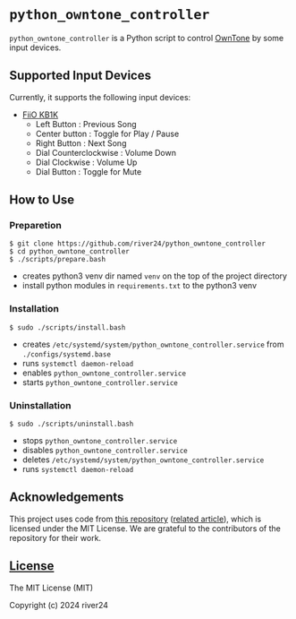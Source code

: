 # `python_owntone_controller`

`python_owntone_controller` is a Python script to control [OwnTone](https://owntone.github.io/owntone-server/) by some input devices.

## Supported Input Devices

Currently, it supports the following input devices:

- [FiiO KB1K](https://fiio.com/productinfo/950623.html)
    - Left Button : Previous Song
    - Center button : Toggle for Play / Pause
    - Right Button : Next Song
    - Dial Counterclockwise : Volume Down
    - Dial Clockwise : Volume Up
    - Dial Button : Toggle for Mute

## How to Use

### Preparetion

```
$ git clone https://github.com/river24/python_owntone_controller
$ cd python_owntone_controller
$ ./scripts/prepare.bash
```

- creates python3 venv dir named `venv` on the top of the project directory
- install python modules in `requirements.txt` to the python3 venv

### Installation

```
$ sudo ./scripts/install.bash
```

- creates `/etc/systemd/system/python_owntone_controller.service` from `./configs/systemd.base`
- runs `systemctl daemon-reload`
- enables `python_owntone_controller.service`
- starts `python_owntone_controller.service`

### Uninstallation

```
$ sudo ./scripts/uninstall.bash
```

- stops `python_owntone_controller.service`
- disables `python_owntone_controller.service`
- deletes `/etc/systemd/system/python_owntone_controller.service`
- runs `systemctl daemon-reload`

## Acknowledgements

This project uses code from [this repository](https://github.com/econchick/mayhem) ([related article](https://www.roguelynn.com/words/asyncio-graceful-shutdowns/)), which is licensed under the MIT License. We are grateful to the contributors of the repository for their work.

## [License](LICENSE)

The MIT License (MIT)

Copyright (c) 2024 river24

